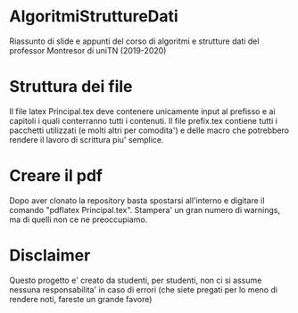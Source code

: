 # AlgoritmiStruttureDati
Riassunto di slide e appunti del corso di algoritmi e  strutture dati del professor Montresor di uniTN (2019-2020)


# Struttura dei file
Il file latex Principal.tex deve contenere unicamente input al prefisso e ai capitoli i quali conterranno tutti i contenuti. Il 
file prefix.tex contiene tutti i pacchetti utilizzati (e molti altri per comodita') e delle macro che potrebbero rendere il lavoro 
di scrittura piu' semplice.

# Creare il pdf
Dopo aver clonato la repository basta spostarsi all'interno e digitare il comando "pdflatex Principal.tex". Stampera' un gran 
numero di warnings, ma di quelli non ce ne preoccupiamo. 

# Disclaimer
Questo progetto e' creato da studenti, per studenti, non ci si assume nessuna responsabilita' in caso di errori (che siete 
pregati per lo meno di rendere noti, fareste un grande favore)
